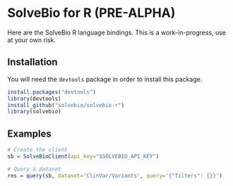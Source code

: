 # SolveBio for R (PRE-ALPHA)

Here are the SolveBio R language bindings. This is a work-in-progress, use at
your own risk.


## Installation

You will need the `devtools` package in order to install this package.

````R
install.packages("devtools")
library(devtools)
install_github("solvebio/solvebio-r")
library(solvebio)
````

## Examples

````R
# Create the client
sb = SolveBioClient(api_key="$SOLVEBIO_API_KEY")

# Query a dataset
res = query(sb, dataset='ClinVar/Variants', query='{"filters": {}}')
````
